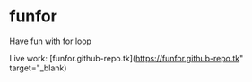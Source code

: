# funfor
Have fun with for loop

Live work: [funfor.github-repo.tk](https://funfor.github-repo.tk" target="_blank)
